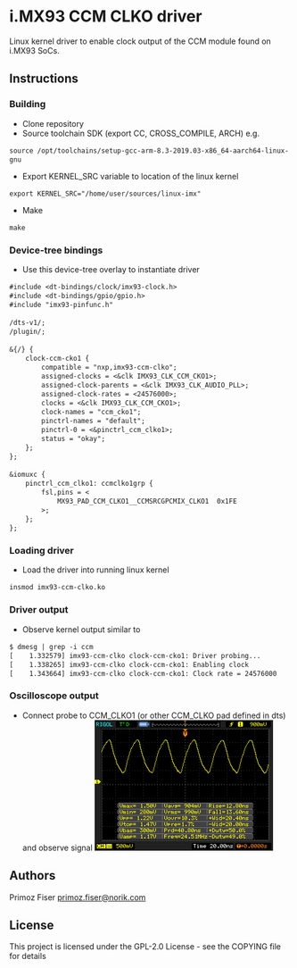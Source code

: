 # i.MX93 CCM CLKO driver

Linux kernel driver to enable clock output of the CCM module found on i.MX93 SoCs.

## Instructions

### Building

* Clone repository
* Source toolchain SDK (export CC, CROSS_COMPILE, ARCH) e.g.
```
source /opt/toolchains/setup-gcc-arm-8.3-2019.03-x86_64-aarch64-linux-gnu
```
* Export KERNEL_SRC variable to location of the linux kernel
```
export KERNEL_SRC="/home/user/sources/linux-imx"
```
* Make
```
make
```

### Device-tree bindings

* Use this device-tree overlay to instantiate driver
```
#include <dt-bindings/clock/imx93-clock.h>
#include <dt-bindings/gpio/gpio.h>
#include "imx93-pinfunc.h"

/dts-v1/;
/plugin/;

&{/} {
	clock-ccm-cko1 {
		compatible = "nxp,imx93-ccm-clko";
		assigned-clocks = <&clk IMX93_CLK_CCM_CKO1>;
		assigned-clock-parents = <&clk IMX93_CLK_AUDIO_PLL>;
		assigned-clock-rates = <24576000>;
		clocks = <&clk IMX93_CLK_CCM_CKO1>;
		clock-names = "ccm_cko1";
		pinctrl-names = "default";
		pinctrl-0 = <&pinctrl_ccm_clko1>;
		status = "okay";
	};
};

&iomuxc {
	pinctrl_ccm_clko1: ccmclko1grp {
		fsl,pins = <
			MX93_PAD_CCM_CLKO1__CCMSRCGPCMIX_CLKO1	0x1FE
		>;
	};
};

```

### Loading driver

* Load the driver into running linux kernel
```
insmod imx93-ccm-clko.ko
```

### Driver output

* Observe kernel output similar to

```
$ dmesg | grep -i ccm
[    1.332579] imx93-ccm-clko clock-ccm-cko1: Driver probing...
[    1.338265] imx93-ccm-clko clock-ccm-cko1: Enabling clock
[    1.343664] imx93-ccm-clko clock-ccm-cko1: Clock rate = 24576000
```

### Oscilloscope output

* Connect probe to CCM_CLKO1 (or other CCM_CLKO pad defined in dts) and observe signal
![Oscilloscope output](imx93-ccm-clko.bmp)

## Authors

Primoz Fiser <primoz.fiser@norik.com>

## License

This project is licensed under the GPL-2.0 License - see the COPYING file for details

